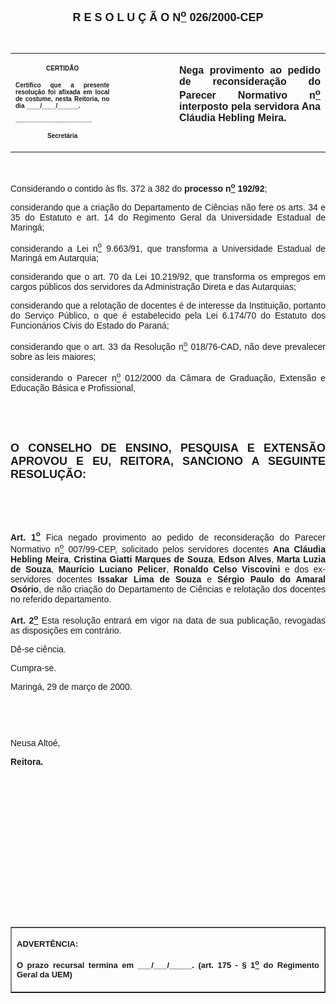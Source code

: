 <BODY LINK="#0000ff" VLINK="#800080">

<B><FONT FACE="Arial" SIZE=4><P ALIGN="CENTER">R E S O L U &Ccedil; &Atilde; O N<U><SUP>o</U></SUP> 026/2000-CEP</P>
</B></FONT><FONT FACE="Arial"><P ALIGN="JUSTIFY">&nbsp;</P></FONT>
<TABLE CELLSPACING=0 BORDER=0 CELLPADDING=7 WIDTH=593>
<TR><TD WIDTH="33%" VALIGN="TOP">
<P ALIGN="CENTER"><B><FONT FACE="Arial" SIZE=1>CERTID&Atilde;O</P>
<P ALIGN="JUSTIFY">Certifico que a presente resolu&ccedil;&atilde;o foi afixada em local de costume, nesta Reitoria, no dia ____/____/______.</P>
<P ALIGN="JUSTIFY">______________________</P>
<P ALIGN="CENTER">Secret&aacute;ria</B></FONT></TD>
<TD WIDTH="19%" VALIGN="TOP">
<P>&nbsp;</TD>
<TD WIDTH="48%" VALIGN="TOP">
<B><FONT FACE="Arial"><P ALIGN="JUSTIFY">Nega provimento ao pedido de reconsidera&ccedil;&atilde;o do Parecer Normativo n<U><SUP>o</U></SUP> interposto pela servidora Ana Cl&aacute;udia Hebling Meira.</B></FONT></TD>
</TR>
</TABLE>

<FONT FACE="Arial"><P ALIGN="JUSTIFY">&nbsp;</P>
<P ALIGN="JUSTIFY">&#9;Considerando o contido &agrave;s fls. 372 a 382 do <B>processo n<U><SUP>o</U></SUP> 192/92</B>;</P>
<P ALIGN="JUSTIFY">&#9;considerando que a cria&ccedil;&atilde;o do Departamento de Ci&ecirc;ncias n&atilde;o fere os arts. 34 e 35 do Estatuto e art. 14 do Regimento Geral da Universidade Estadual de Maring&aacute;;</P>
<P ALIGN="JUSTIFY">&#9;considerando a Lei n<U><SUP>o</U></SUP> 9.663/91, que transforma a Universidade Estadual de Maring&aacute; em Autarquia;</P>
<P ALIGN="JUSTIFY">&#9;considerando que o art. 70 da Lei 10.219/92, que transforma os empregos em cargos p&uacute;blicos dos servidores da Administra&ccedil;&atilde;o Direta e das Autarquias;</P>
<P ALIGN="JUSTIFY">&#9;considerando que a relota&ccedil;&atilde;o de docentes &eacute; de interesse da Institui&ccedil;&atilde;o, portanto do Servi&ccedil;o P&uacute;blico, o que &eacute; estabelecido pela Lei 6.174/70 do Estatuto dos Funcion&aacute;rios Civis do Estado do Paran&aacute;;</P>
<P ALIGN="JUSTIFY">&#9;considerando que o art. 33 da Resolu&ccedil;&atilde;o n<U><SUP>o</U></SUP> 018/76-CAD, n&atilde;o deve prevalecer sobre as leis maiores;</P>
<P ALIGN="JUSTIFY">&#9;considerando o Parecer n<U><SUP>o</U></SUP> 012/2000 da C&acirc;mara de Gradua&ccedil;&atilde;o, Extens&atilde;o e Educa&ccedil;&atilde;o B&aacute;sica e Profissional,</P>
<P ALIGN="JUSTIFY">&nbsp;</P>
<P ALIGN="JUSTIFY">&nbsp;</P>
</FONT><B><FONT FACE="Arial" SIZE=4><P ALIGN="JUSTIFY">O CONSELHO DE ENSINO, PESQUISA E EXTENS&Atilde;O APROVOU E EU, REITORA, SANCIONO A SEGUINTE RESOLU&Ccedil;&Atilde;O:</P>
</B></FONT><FONT FACE="Arial"><P ALIGN="JUSTIFY">&nbsp;</P>
<P ALIGN="JUSTIFY">&nbsp;</P>
<P ALIGN="JUSTIFY">&#9;<B>Art. 1<U><SUP>o</B></U></SUP> Fica negado provimento ao pedido de reconsidera&ccedil;&atilde;o do Parecer Normativo n<U><SUP>o</U></SUP> 007/99-CEP, solicitado pelos servidores docentes <B>Ana Cl&aacute;udia Hebling Meira</B>, <B>Cristina Giatti Marques de Souza</B>, <B>Edson Alves</B>, <B>Marta Luzia de Souza</B>, <B>Maur&iacute;cio Luciano Pelicer</B>, <B>Ronaldo Celso Viscovini</B> e dos ex-servidores docentes <B>Issakar Lima de Souza </B>e <B>S&eacute;rgio Paulo do Amaral Os&oacute;rio</B>, de n&atilde;o cria&ccedil;&atilde;o do Departamento de Ci&ecirc;ncias e relota&ccedil;&atilde;o dos docentes no referido departamento.</P>
<P ALIGN="JUSTIFY">&#9;<B>Art. 2<U><SUP>o</B></U></SUP> Esta resolu&ccedil;&atilde;o entrar&aacute; em vigor na data de sua publica&ccedil;&atilde;o, revogadas as disposi&ccedil;&otilde;es em contr&aacute;rio.</P>
<P ALIGN="JUSTIFY">&#9;D&ecirc;-se ci&ecirc;ncia.</P>
<P ALIGN="JUSTIFY">&#9;Cumpra-se.</P>
<P ALIGN="JUSTIFY">Maring&aacute;, 29 de mar&ccedil;o de 2000.</P>
<P ALIGN="JUSTIFY">&nbsp;</P>
<P ALIGN="JUSTIFY">&nbsp;</P>
<P ALIGN="JUSTIFY">Neusa Alto&eacute;,</P>
<B><P ALIGN="JUSTIFY">Reitora.</P>
</B><P ALIGN="JUSTIFY">&nbsp;</P>
<P ALIGN="JUSTIFY">&nbsp;</P>
<P ALIGN="JUSTIFY">&nbsp;</P>
<P ALIGN="JUSTIFY">&nbsp;</P>
<P ALIGN="JUSTIFY">&nbsp;</P>
<P ALIGN="JUSTIFY">&nbsp;</P>
<P ALIGN="JUSTIFY">&nbsp;</P>
<P ALIGN="JUSTIFY">&nbsp;</P></FONT>
<TABLE BORDER CELLSPACING=1 CELLPADDING=4 WIDTH=212>
<TR><TD VALIGN="TOP">
<P ALIGN="JUSTIFY"><B><FONT FACE="Arial" SIZE=2>ADVERT&Ecirc;NCIA:</P>
<P ALIGN="JUSTIFY">O prazo recursal termina em ___/___/_____. (art. 175 - § 1<U><SUP>o</U></SUP> do Regimento Geral da UEM)</B></FONT></TD>
</TR>
</TABLE>

</BODY>
